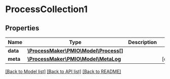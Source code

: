 # ProcessCollection1

## Properties
Name | Type | Description | Notes
------------ | ------------- | ------------- | -------------
**data** | [**\ProcessMaker\PMIO\Model\Process[]**](Process.md) |  | 
**meta** | [**\ProcessMaker\PMIO\Model\MetaLog**](MetaLog.md) |  | [optional] 

[[Back to Model list]](../README.md#documentation-for-models) [[Back to API list]](../README.md#documentation-for-api-endpoints) [[Back to README]](../README.md)


